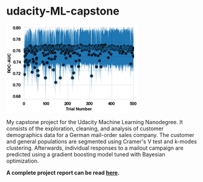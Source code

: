 # udacity-ML-capstone
![evolution of model score during hyperparameter search](./docs/imgs/hyper_train.png "evolution of model score during hyperparemter search")

My capstone project for the Udacity Machine Learning Nanodegree. It consists of the exploration, cleaning, and analysis of customer demographics data for a German mail-order sales company. The customer and general populations are segmented using Cramer's V test and k-modes clustering. Afterwards, individual responses to a mailout campaign are predicted using a gradient boosting model tuned with Bayesian optimization.

**A complete project report can be read [here](https://acasey13.github.io/udacity-ML-capstone/).**
